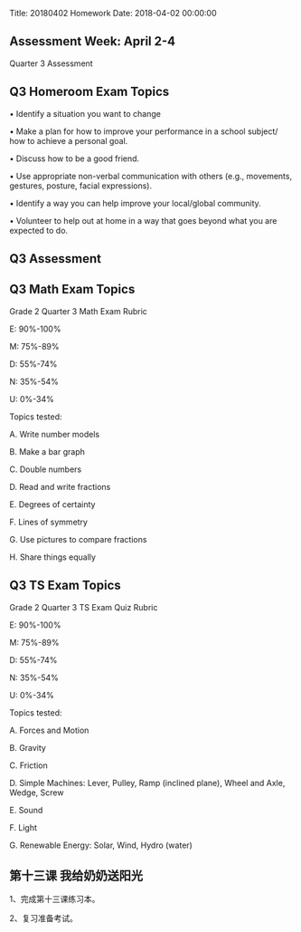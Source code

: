 Title: 20180402 Homework
Date: 2018-04-02 00:00:00


## Assessment Week: April 2-4

Quarter 3 Assessment



## Q3 Homeroom Exam Topics

•	Identify a situation you want to change 

•	Make a plan for how to improve your performance in a school subject/ how to achieve a personal goal.

•	Discuss how to be a good friend.

•	Use appropriate non-verbal communication with others (e.g., movements, gestures, posture, facial expressions).

•	Identify a way you can help improve your local/global community.

•	Volunteer to help out at home in a way that goes beyond what you are expected to do.



## Q3 Assessment



## Q3 Math Exam Topics

Grade 2 Quarter 3 Math Exam Rubric



E: 90%-100%

M: 75%-89%

D: 55%-74%

N: 35%-54%

U: 0%-34%



Topics tested:

A. Write number models

B. Make a bar graph

C. Double numbers

D. Read and write fractions

E. Degrees of certainty

F. Lines of symmetry

G. Use pictures to compare fractions

H. Share things equally



## Q3 TS Exam Topics

Grade 2 Quarter 3 TS Exam Quiz Rubric



E: 90%-100%

M: 75%-89%

D: 55%-74%

N: 35%-54%

U: 0%-34%



Topics tested:

A. Forces and Motion

B. Gravity

C. Friction

D. Simple Machines: Lever, Pulley, Ramp (inclined plane), Wheel and Axle, Wedge, Screw

E. Sound

F. Light

G. Renewable Energy: Solar, Wind, Hydro (water)



## 第十三课 我给奶奶送阳光

1、完成第十三课练习本。

2、复习准备考试。
